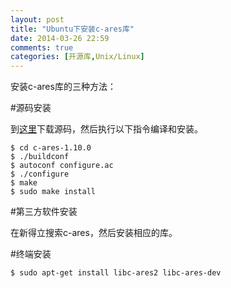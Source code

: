 ```yaml
---
layout: post
title: "Ubuntu下安装c-ares库"
date: 2014-03-26 22:59
comments: true
categories: [开源库,Unix/Linux]
---
```


安装c-ares库的三种方法：

#源码安装

到[这里](http://c-ares.haxx.se/)下载源码，然后执行以下指令编译和安装。
```
$ cd c-ares-1.10.0
$ ./buildconf
$ autoconf configure.ac
$ ./configure
$ make
$ sudo make install
```


#第三方软件安装

在新得立搜索c-ares，然后安装相应的库。


#终端安装

```
$ sudo apt-get install libc-ares2 libc-ares-dev
```